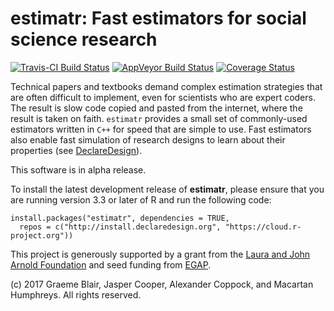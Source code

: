 # estimatr: Fast estimators for social science research

[![Travis-CI Build Status](https://travis-ci.org/DeclareDesign/estimatr.svg?branch=master)](https://travis-ci.org/DeclareDesign/estimatr)
[![AppVeyor Build Status](https://ci.appveyor.com/api/projects/status/github/DeclareDesign/estimatr?branch=master&svg=true)](https://ci.appveyor.com/project/DeclareDesign/estimatr)
[![Coverage Status](https://coveralls.io/repos/github/DeclareDesign/estimatr/badge.svg?branch=master)](https://coveralls.io/github/DeclareDesign/estimatr?branch=master)

Technical papers and textbooks demand complex estimation strategies that are often difficult to implement, even for scientists who are expert coders. The result is slow code copied and pasted from the internet, where the result is taken on faith. `estimatr` provides a small set of commonly-used estimators written in `C++` for speed that are simple to use. Fast estimators also enable fast simulation of research designs to learn about their properties (see [DeclareDesign](http://declaredesign.org)). 

This software is in alpha release.

To install the latest development release of **estimatr**, please ensure that you are running version 3.3 or later of R and run the following code:

```
install.packages("estimatr", dependencies = TRUE,
  repos = c("http://install.declaredesign.org", "https://cloud.r-project.org"))
```

This project is generously supported by a grant from the [Laura and John Arnold Foundation](http://www.arnoldfoundation.org) and seed funding from [EGAP](http://egap.org).
 
(c) 2017 Graeme Blair, Jasper Cooper, Alexander Coppock, and Macartan Humphreys. All rights reserved.
